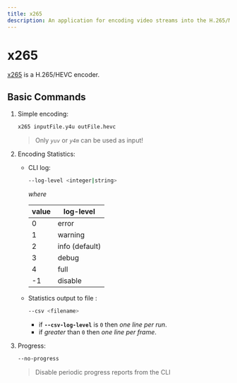 ```yaml
---
title: x265
description: An application for encoding video streams into the H.265/MPEG-H HEVC compression format.
---
```


# x265

[x265](https://x265.readthedocs.io/en/default/cli.html) is a H.265/HEVC encoder.

## Basic Commands

1. Simple encoding:

   ```bash
   x265 inputFile.y4u outFile.hevc
   ```

   > Only _`yuv`_ or _`y4m`_ can be used as input!

2. Encoding Statistics:

   - CLI log:

     ```bash
     --log-level <integer|string>
     ```

     _where_

     | value | log-level      |
     | ----- | -------------- |
     | 0     | error          |
     | 1     | warning        |
     | 2     | info (default) |
     | 3     | debug          |
     | 4     | full           |
     | -1    | disable        |

   - Statistics output to file :

     ```bash
     --csv <filename>
     ```

     - if **`--csv-log-level`** is `0` then _one line per run_.
     - if _greater_ than `0` then _one line per frame_.

3. Progress:

   ```bash
   --no-progress
   ```

   > Disable periodic progress reports from the CLI
